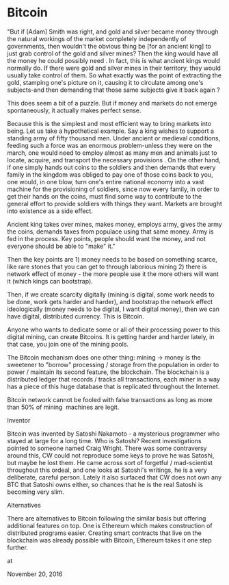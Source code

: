 # Bitcoin
"But if [Adam] Smith was right, and gold and silver became money through the natural workings of the market completely independently of governments, then wouldn't the obvious thing be [for an ancient king] to just grab control of the gold and silver mines? Then the king would have all the money he could possibly need . In fact, this is what ancient kings would normally do. If there were gold and silver mines in their territory, they would usually take control of them. So what exactly was the point of extracting the gold, stamping one's picture on it, causing it to circulate among one's subjects-and then demanding that those same subjects give it back again ?

This does seem a bit of a puzzle. But if money and markets do not emerge spontaneously, it actually makes perfect sense.

Because this is the simplest and most efficient way to bring markets into being. Let us take a hypothetical example. Say a king wishes to support a standing army of fifty thousand men. Under ancient or medieval conditions, feeding such a force was an enormous problem-unless they were on the march, one would need to employ almost as many men and ani­mals just to locate, acquire, and transport the necessary provisions . On the other hand, if one simply hands out coins to the soldiers and then demands that every family in the kingdom was obliged to pay one of those coins back to you, one would, in one blow, turn one's entire national economy into a vast machine for the provisioning of soldiers, since now every family, in order to get their hands on the coins, must find some way to contribute to the general effort to provide soldiers with things they want. Markets are brought into existence as a side effect.

Ancient king takes over mines, makes money, employs army, gives the army the coins, demands taxes from populace using that same money. Army is fed in the process. Key points, people should want the money, and not everyone should be able to "make" it."



Then the key points are 1) money needs to be based on something scarce, like rare stones that you can get to through laborious mining 2) there is network effect of money - the more people use it the more others will want it (which kings can bootstrap). 



Then, if we create scarcity digitally (mining is digital, some work needs to be done, work gets harder and harder), and bootstrap the network effect ideologically (money needs to be digital, I want digital money), then we can have digital, distributed currency. This is Bitcoin.

Anyone who wants to dedicate some or all of their processing power to this digital mining, can create Bitcoins. It is getting harder and harder lately, in that case, you join one of the mining pools.

The Bitcoin mechanism does one other thing: mining -> money is the sweetener to "borrow" processing / storage from the population in order to power / maintain its second feature, the blockchain. The blockchain is a distributed ledger that records / tracks all transactions, each miner in a way has a piece of this huge database that is replicated throughout the Internet.

Bitcoin network cannot be fooled with false transactions as long as more than 50% of mining  machines are legit.

Inventor

Bitcoin was invented by Satoshi Nakamoto - a mysterious programmer who stayed at large for a long time. Who is Satoshi? Recent investigations pointed to someone named Craig Wright. There was some contraversy around this, CW could not reproduce some keys to prove he was Satoshi, but maybe he lost them. He came across sort of forgetful / mad-scientist throughout this ordeal, and one looks at Satoshi's writings, he is a very deliberate, careful person. Lately it also surfaced that CW does not own any BTC that Satoshi owns either, so chances that he is the real Satoshi is becoming very slim.

Alternatives

There are alternatives to Bitcoin following the similar basis but offering additional features on top. One is Ethereum which makes construction of distributed programs easier. Creating smart contracts that live on the blockchain was already possible with Bitcoin, Ethereum takes it one step further.









at

November 20, 2016















